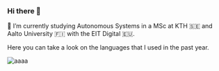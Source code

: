 ### Hi there 👋

<!--
**albertoxamin/albertoxamin** is a ✨ _special_ ✨ repository because its `README.md` (this file) appears on your GitHub profile.

Here are some ideas to get you started:

- 🔭 I’m currently working on ...
- 
- 👯 I’m looking to collaborate on ...
- 🤔 I’m looking for help with ...
- 💬 Ask me about ...
- 📫 How to reach me: ...
- 😄 Pronouns: ...
- ⚡ Fun fact: ...
-->
🌱 I’m currently studying Autonomous Systems in a MSc at KTH :sweden: and Aalto University :finland: with the EIT Digital :eu:.


Here you can take a look on the languages that I used in the past year.

![aaaa](https://wakatime.com/share/@99ed6396-cd11-4b90-b234-c7f3b1b0d787/1af6cfb8-5f2a-480d-b9d8-14c5123cd296.svg)

